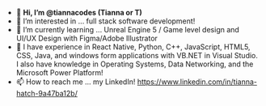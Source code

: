 - 👋 **Hi, I’m @tiannacodes (Tianna or T)**
- 👀 I’m interested in ... full stack software development!
- 🌱 I’m currently learning ... Unreal Engine 5 / Game level design and UI/UX Design with Figma/Adobe Illustrator
- 🧠 I have experience in React Native, Python, C++, JavaScript, HTML5, CSS, Java, and windows form applications with VB.NET in Visual Studio. I also have knowledge in Operating Systems, Data Networking, and the Microsoft Power Platform!
- 📫 How to reach me ... my LinkedIn! https://www.linkedin.com/in/tianna-hatch-9a47ba12b/

<!---
tiannacodes/tiannacodes is a ✨ special ✨ repository because its `README.md` (this file) appears on your GitHub profile.
You can click the Preview link to take a look at your changes.
--->
